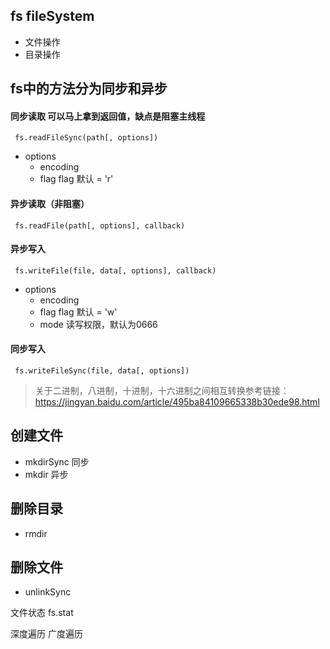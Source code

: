 ## fs fileSystem 
- 文件操作
- 目录操作

 ## fs中的方法分为同步和异步


#### 同步读取 可以马上拿到返回值，缺点是阻塞主线程
  
```
 fs.readFileSync(path[, options])
```
- options
    - encoding
    - flag flag 默认 = 'r'



#### 异步读取（非阻塞）

```
 fs.readFile(path[, options], callback)
```

#### 异步写入 
```
 fs.writeFile(file, data[, options], callback)
```
- options
    - encoding
    - flag flag 默认 = 'w'
    - mode 读写权限，默认为0666

#### 同步写入

```
 fs.writeFileSync(file, data[, options])
```



> 关于二进制，八进制，十进制，十六进制之间相互转换参考链接：
https://jingyan.baidu.com/article/495ba84109665338b30ede98.html





## 创建文件 
 - mkdirSync 同步
 - mkdir 异步

 ## 删除目录
 - rmdir

 ## 删除文件
 - unlinkSync

 文件状态 fs.stat  

 深度遍历 广度遍历
